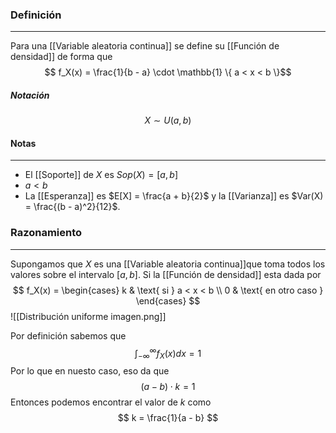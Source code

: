 ### Definición
---
Para una [[Variable aleatoria continua]] se define su [[Función de densidad]] de forma que $$ f_X(x) = \frac{1}{b - a} \cdot \mathbb{1} \{ a < x < b \}$$

##### Notación
$$ X \sim U(a, b) $$

#### Notas
---
* El [[Soporte]] de $X$ es $Sop(X) = [a, b]$ 
* $a < b$
* La [[Esperanza]] es $E[X] = \frac{a + b}{2}$ y la [[Varianza]] es $Var(X) = \frac{(b - a)^2}{12}$.

### Razonamiento
---
Supongamos que $X$ es una [[Variable aleatoria continua]]que toma todos los valores sobre el intervalo $[a, b]$. Si la [[Función de densidad]] esta dada por $$ f_X(x) = \begin{cases} 
	k & \text{ si } a < x < b \\
	0 & \text{ en otro caso }
\end{cases} $$
![[Distribución uniforme imagen.png]]

Por definición sabemos que $$ \int_{-\infty}^{\infty}f_X(x)dx = 1$$
Por lo que en nuesto caso, eso da que $$ (a - b) \cdot k = 1 $$ 
Entonces podemos encontrar el valor de $k$ como $$ k = \frac{1}{a - b} $$

